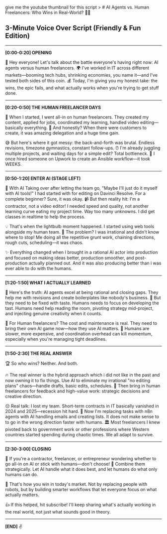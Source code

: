 give me the youtube thumbnail for this script > # AI Agents vs. Human Freelancers: Who Wins in Real-World? 🤖👥



## 3-Minute Voice Over Script (Friendly & Fun Edition)



---



**[0:00-0:20] OPENING**



👋 Hey everyone! Let's talk about the battle everyone's having right now: AI agents versus human freelancers. 🌍 I've worked in IT across different markets—booming tech hubs, shrinking economies, you name it—and I've tested both sides of this coin. 💰 Today, I'm giving you my honest take: the wins, the epic fails, and what actually works when you're trying to get stuff done.



---



**[0:20-0:50] THE HUMAN FREELANCER DAYS**



🎯 When I started, I went all-in on human freelancers. They created my content, applied for jobs, coordinated my learning, handled video editing—basically everything. 🙌 And honestly? When there were customers to create, it was amazing delegation and a huge time gain. 



😅 But here's where it got messy: the back-and-forth was brutal. Endless revisions, timezone gymnastics, constant follow-ups. ⏰ I'm already juggling multiple projects, and waiting days for a simple edit? Total bottleneck. 🤦 I once hired someone on Upwork to create an Ansible workflow—it took WEEKS.



---



**[0:50-1:20] ENTER AI (STAGE LEFT)**



🤔 With AI Taking over after letting the team go, "Maybe I'll just do it myself with AI tools!" I had started with for editing on Davinci Resolve. For a complete beginner? Sure, it was okay. 📹 But then reality hit: I'm a contractor, not a video editor! I needed speed and quality, not another learning curve eating my project time. Way too many unknowns. I did get classes in realtime to help the process.



💡 That's when the lightbulb moment happened. I started using web tools alongside my human team. 🚨 The problem? I was irrational and didn't know where to stop! Me doing all the repetitive grunt work, chaining directions, rough cuts, scheduling—it was chaos. 



✨ Everything changed when I brought in a rational AI actor into production and focused on making ideas better, production smoother, and post-production actually planned out. And it was also producing better than i was ever able to do with the humans.



---



**[1:20-1:50] WHAT I ACTUALLY LEARNED**



🧠 Here's the truth: AI agents excel at being rational and closing gaps. They help me with revisions and create boilerplates like nobody's business. 🎨 But they need to be fixed with taste. Humans needs to focus on developing the tast. Humans need help reading the room, pivoting strategy mid-project, and injecting genuine creativity when it counts.



👥 For Human freelancers? The cost and maintenance is real. They need to bring their own AI game now—how they use AI matters. 🐌 Humans are slower, more expensive, and coordination overhead can kill momentum, especially when you're managing tight deadlines.



---



**[1:50-2:30] THE REAL ANSWER**



🏆 So who wins? Neither. And both.



🔥 The real winner is the hybrid approach which i did not like in the past and now owning it to fix things. Use AI to eliminate my irrational "no editing plans" chaos—handle drafts, basic edits, schedules. 🎯 Then bring in human freelancers for feedback and high-value work: strategic decisions and creative direction.



😔 Real talk: I lost my team. Short-term contracts in IT basically vanished in 2024 and 2025—recession hit hard. 🤖 Now I'm replacing tasks with n8n agents with AI handling emails and creating lists. It does not make sense to to go in the wrong direction faster with humans. 🏛️ Most freelancers I knew pivoted back to government work or other professions where Western countries started spending during chaotic times. We all adapt to survive.



---



**[2:30-3:00] CLOSING**



💭 If you're a contractor, freelancer, or entrepreneur wondering whether to go all-in on AI or stick with humans—don't choose! 🤝 Combine them strategically. Let AI handle what it does best, and let humans do what only humans can do.



🚀 That's how you win in today's market. Not by replacing people with robots, but by building smarter workflows that let everyone focus on what actually matters.



👍 If this helped, hit subscribe! I'll keep sharing what's actually working in the real world, not just what sounds good in theory.



---



**[END]** ✌️